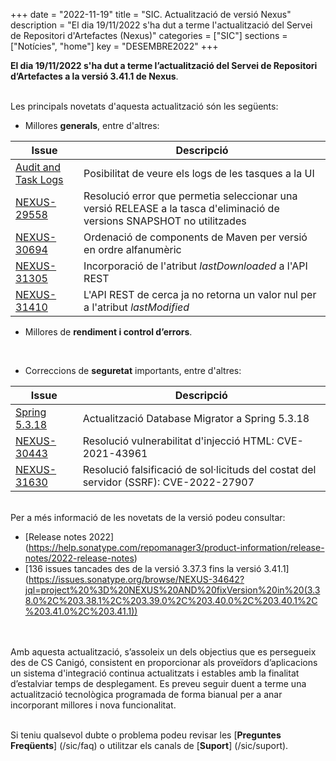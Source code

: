 +++
date        = "2022-11-19"
title       = "SIC. Actualització de versió Nexus"
description = "El dia 19/11/2022 s'ha dut a terme l'actualització del Servei de Repositori d'Artefactes (Nexus)"
categories  = ["SIC"]
sections    = ["Notícies", "home"]
key         = "DESEMBRE2022"
+++

**El dia 19/11/2022 s'ha dut a terme l’actualització del Servei de Repositori d’Artefactes a la versió 3.41.1 de Nexus**.
<br/><br/>

Les principals novetats d'aquesta actualització són les següents:
<br/>

* Millores **generals**, entre d'altres:

|Issue|Descripció|
|-----------|----------|
|[Audit and Task Logs](https://help.sonatype.com/repomanager3/product-information/release-notes/2022-release-notes/nexus-repository-3.39.0-release-notes#NexusRepository3.39.0ReleaseNotes-ViewAudit,Cluster,andTaskLogsinUserInterfacelogs)|Posibilitat de veure els logs de les tasques a la UI|
|[NEXUS-29558](https://issues.sonatype.org/browse/NEXUS-29558)|Resolució error que permetia seleccionar una versió RELEASE a la tasca d'eliminació de versions SNAPSHOT no utilitzades|
|[NEXUS-30694](https://issues.sonatype.org/browse/NEXUS-30694)|Ordenació de components de Maven per versió en ordre alfanumèric|
|[NEXUS-31305](https://issues.sonatype.org/browse/NEXUS-31305)|Incorporació de l'atribut *lastDownloaded* a l'API REST|
|[NEXUS-31410](https://issues.sonatype.org/browse/NEXUS-31410)|L'API REST de cerca ja no retorna un valor nul per a l'atribut *lastModified*||

* Millores de **rendiment i control d’errors**.
<br/>

* Correccions de **seguretat** importants, entre d'altres:

|Issue|Descripció|
|-----------|----------|
|[Spring 5.3.18](https://tanzu.vmware.com/security/cve-2022-22965)|Actualització Database Migrator a Spring 5.3.18|
|[NEXUS-30443](https://issues.sonatype.org/browse/NEXUS-30443)|Resolució vulnerabilitat d'injecció HTML: CVE-2021-43961|
|[NEXUS-31630](https://issues.sonatype.org/browse/NEXUS-31630)|Resolució falsificació de sol·licituds del costat del servidor (SSRF): CVE-2022-27907|

<br/>
Per a més informació de les novetats de la versió podeu consultar:

- [Release notes 2022] (https://help.sonatype.com/repomanager3/product-information/release-notes/2022-release-notes)
- [136 issues tancades des de la versió 3.37.3 fins la versió 3.41.1] (https://issues.sonatype.org/browse/NEXUS-34642?jql=project%20%3D%20NEXUS%20AND%20fixVersion%20in%20(3.38.0%2C%203.38.1%2C%203.39.0%2C%203.40.0%2C%203.40.1%2C%203.41.0%2C%203.41.1))

<br/>
<br/>
Amb aquesta actualització, s’assoleix un dels objectius que es persegueix des de CS Canigó, consistent en proporcionar als
proveïdors d’aplicacions un sistema d'integració continua actualitzats i estables amb la finalitat d’estalviar temps de desplegament.
Es preveu seguir duent a terme una actualització tecnològica programada de forma bianual per a anar incorporant
millores i nova funcionalitat.
<br/>
<br/>

Si teniu qualsevol dubte o problema podeu revisar les [**Preguntes Freqüents**] (/sic/faq) o utilitzar els canals de [**Suport**] (/sic/suport).
